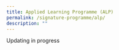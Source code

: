 ```yaml
---
title: Applied Learning Programme (ALP)
permalink: /signature-programme/alp/
description: ""
---
```

Updating in progress